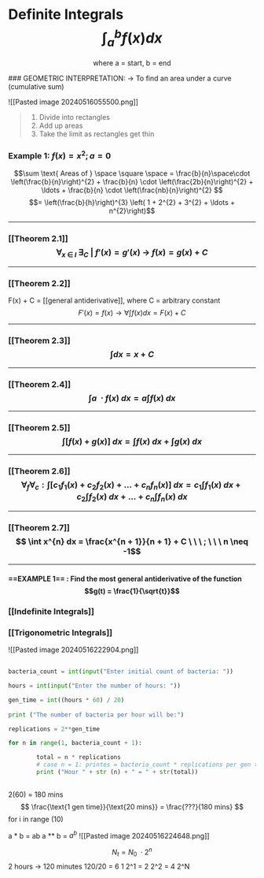 
# Definite Integrals $$\int_{a}^{b}f(x)dx$$
<p align = "center"> where a = start, b = end </p>
### GEOMETRIC INTERPRETATION: 
-> To find an area under a curve (cumulative sum)

![[Pasted image 20240516055500.png]]
> 
> 1. Divide into rectangles
> 2. Add up areas
> 3. Take the limit as rectangles get thin
> 

### Example 1: $f(x) = x^{2}  ; a = 0$

$$\sum \text{ Areas of } \space \square \space  =  \frac{b}{n}\space\cdot \left(\frac{b}{n}\right)^{2} + \frac{b}{n} \cdot \left(\frac{2b}{n}\right)^{2} + \ldots + \frac{b}{n} \cdot \left(\frac{nb}{n}\right)^{2} 
$$
$$= \left(\frac{b}{h}\right)^{3} \left( 1 + 2^{2} + 3^{2} + \ldots + n^{2}\right)$$

-----
### [[Theorem 2.1]] $$\forall_{x \ \in \ I} \ \exists_{C} \ | \  f'(x) = g'(x) \ \rightarrow \ f(x) = g(x) + C $$
-----
### [[Theorem 2.2]] 
F(x) + C = [[general antiderivative]], where C = arbitrary constant
$$  F'(x) = f(x)  \rightarrow \forall \int_{} f(x)dx = F(x) + C  $$

-----
### [[Theorem 2.3]] $$ \int dx = x + C$$

-----
### [[Theorem 2.4]] $$\int a \ \cdot f(x)  \ dx = a \int f(x) \ dx$$

-----
### [[Theorem 2.5]] $$\int [f(x) \ + \ g(x)] \ dx = \int f(x) \ dx + \int g(x) \ dx$$
-----
### [[Theorem 2.6]] $$\forall_{f} \forall_{c}: \int [c_{1}f_{1}(x) + c_{2}f_{2}(x) + \ldots + c_{n}f_{n}(x)] \ dx = c_{1}\int f_{1}(x) \ dx + c_{2}\int f_{2}(x) \ dx + \ldots + c_{n}\int f_{n}(x) \ dx  $$
-----
### [[Theorem 2.7]] $$ \int x^{n} dx = \frac{x^{n + 1}}{n + 1} + C \ \ \ ; \ \ \ n \neq -1$$
-----

#### ==EXAMPLE 1== : Find the most general antiderivative of the function $$g(t) = \frac{1}{\sqrt{t}}$$

### [[Indefinite Integrals]]
### [[Trigonometric Integrals]]

![[Pasted image 20240516222904.png]]



```PYTHON
  
bacteria_count = int(input("Enter initial count of bacteria: "))

hours = int(input("Enter the number of hours: "))

gen_time = int((hours * 60) / 20) 
  
print ("The number of bacteria per hour will be:")

replications = 2**gen_time 

for n in range(1, bacteria_count + 1):

        total = n * replications
        # case n = 1: printes = bacteria_count * replications per gen time
        print ("Hour " + str (n) + " = " + str(total))  
        
```

2(60) = 180 mins
$$
\frac{\text{1 gen time}}{\text{20 mins}} = \frac{???}{180 mins}
$$
for i in range (10)


a * b = ab
a ** b = $a^b$
![[Pasted image 20240516224648.png]]


$$
N_{t}= N_{0} \ \cdot 2^{n}
$$
2 hours -> 120 minutes 120/20 = 6 
1 2^1 = 2 2^2 = 4
2^N